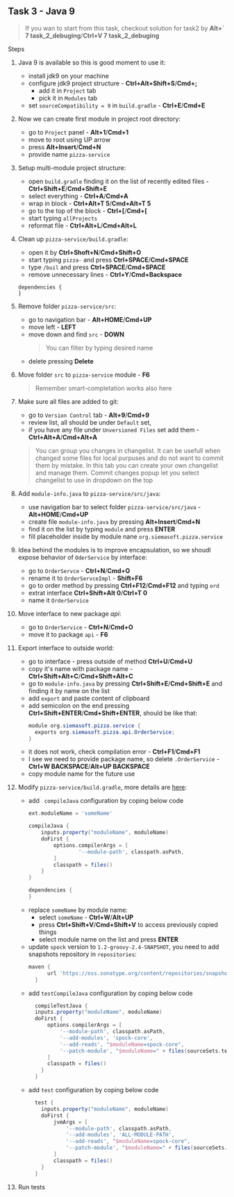 ## Task 3 - Java 9

> If you wan to start from this task, checkout solution for task2 by **Alt+` 7 task_2_debuging**/**Ctrl+V 7 task_2_debuging**

Steps
1. Java 9 is available so this is good moment to use it:
   * install jdk9 on your machine
   * configure jdk9 project structure - **Ctrl+Alt+Shift+S**/**Cmd+;**
     * add it in `Project` tab
     * pick it in `Modules` tab
   * set `sourceCompatibility = 9` in `build.gradle` - **Ctrl+E**/**Cmd+E**
1. Now we can create first module in project root directory:
    * go to `Project` panel - **Alt+1**/**Cmd+1**
    * move to root using UP arrow
    * press **Alt+Insert**/**Cmd+N**
    * provide name `pizza-service`
1. Setup multi-module project structure:
    * open `build.gradle` finding it on the list of recently edited files - **Ctrl+Shift+E**/**Cmd+Shift+E**
    * select everything - **Ctrl+A**/**Cmd+A**
    * wrap in block - **Ctrl+Alt+T 5**/**Cmd+Alt+T 5**
    * go to the top of the block - **Ctrl+\[**/**Cmd+\[**
    * start typing `allProjects`
    * reformat file - **Ctrl+Alt+L**/**Cmd+Alt+L**
1. Clean up `pizza-service/build.gradle`:
    * open it by **Ctrl+Shoft+N**/**Cmd+Shift+O**
    * start typing `pizza-` and press **Ctrl+SPACE**/**Cmd+SPACE**
    * type `/buil` and press **Ctrl+SPACE**/**Cmd+SPACE**
    * remove unnecessary lines - **Ctrl+Y**/**Cmd+Backspace**
    ```
    dependencies {
    }
    ```
1. Remove folder `pizza-service/src`:
    * go to navigation bar - **Alt+HOME**/**Cmd+UP**
    * move left - **LEFT**
    * move down and find `src` - **DOWN**
      > You can filter by typing desired name
    * delete pressing **Delete**
1. Move folder `src` to `pizza-service` module - **F6**
    > Remember smart-completation works also here
1. Make sure all files are added to git:
    * go to `Version Control` tab - **Alt+9**/**Cmd+9**
    * review list, all should be under `Default` set,
    * if you have any file under `Unversioned Files` set add them - **Ctrl+Alt+A**/**Cmd+Alt+A**
    
    > You can group you changes in changelist.
    It can be usefull when changed some files for local purpuses and do not want to commit them by mistake.
    In this tab you can create your own changelist and manage them.
    Commit changes popup let you select changelist to use in dropdown on the top
1. Add `module-info.java` to `pizza-service/src/java`:
    * use navigation bar to select folder `pizza-service/src/java` -  **Alt+HOME**/**Cmd+UP**
    * create file `module-info.java` by pressing **Alt+Insert**/**Cmd+N**
    * find it on the list by typing `module` and press **ENTER**
    * fill placeholder inside by module nane `org.siemasoft.pizza.service`
1. Idea behind the modules is to improve encapsulation, so we shoudl expose behavior of `OderService` by interface:
    * go to `OrderServce` - **Ctrl+N**/**Cmd+O**
    * rename it to `OrderServceImpl` - **Shift+F6**
    * go to order method by pressing **Ctrl+F12**/**Cmd+F12** and typing `ord`
    * extrat interface **Ctrl+Shift+Alt 0**/**Ctrl+T 0**
    * name it `OrderService`
1. Move interface to new package *api*:
    * go to `OrderService` - **Ctrl+N**/**Cmd+O**
    * move it to package `api` - **F6**
1. Export interface to outside world:
    * go to interface - press outside of method **Ctrl+U**/**Cmd+U** 
    * copy it's name with package name - **Ctrl+Shift+Alt+C**/**Cmd+Shift+Alt+C**
    * go to `module-info.java` by pressing **Ctrl+Shift+E**/**Cmd+Shift+E** and finding it by name on the list
    * add `export` and paste content of clipboard
    * add semicolon on the end pressing **Ctrl+Shift+ENTER**/**Cmd+Shift+ENTER**, should be like that:
      ```java
      module org.siemasoft.pizza.service {
        exports org.siemasoft.pizza.api.OrderService;
      }
      ```
    * it does not work, check compilation error - **Ctrl+F1**/**Cmd+F1**
    * I see we need to provide package name, so delete `.OrderService` - **Ctrl+W BACKSPACE**/**Alt+UP BACKSPACE**
    * copy module name for the future use
1. Modify `pizza-service/build.gradle`, more details are [here](https://guides.gradle.org/building-java-9-modules/#step_1_produce_a_java_9_module_for_a_single_subproject):
    * add ` compileJava` configuration by coping below code
      ```groovy
      ext.moduleName = 'someName'

      compileJava {
          inputs.property("moduleName", moduleName)
          doFirst {
              options.compilerArgs = [
                      '--module-path', classpath.asPath,
              ]
              classpath = files()
          }
      }

      dependencies {
      }
      ```
    * replace `someName` by module name:
      * select `someName` - **Ctrl+W**/**Alt+UP**
      * press **Ctrl+Shift+V**/**Cmd+Shift+V** to access previously copied things
      * select module name on the list and press **ENTER**
    * update `spock` version to `1.2-groovy-2.4-SNAPSHOT`, you need to add snapshots repository in `repositories`:
      ```groovy
      maven {
            url 'https://oss.sonatype.org/content/repositories/snapshots/'
        }
      ```  
    * add `testCompileJava` configuration by coping below code
      ```groovy
        compileTestJava {
        inputs.property("moduleName", moduleName)
        doFirst {
            options.compilerArgs = [
                '--module-path', classpath.asPath, 
                '--add-modules', 'spock-core',  
                '--add-reads', "$moduleName=spock-core", 
                '--patch-module', "$moduleName=" + files(sourceSets.test.java.srcDirs).asPath, 
            ]
            classpath = files()
          }
        }
      ```
    * add `test` configuration by coping below code
      ```groovy
        test {
          inputs.property("moduleName", moduleName)
          doFirst {
              jvmArgs = [
                  '--module-path', classpath.asPath, 
                  '--add-modules', 'ALL-MODULE-PATH', 
                  '--add-reads', "$moduleName=spock-core", 
                  '--patch-module', "$moduleName=" + files(sourceSets.test.java.outputDir).asPath, 
              ]
              classpath = files()
          }
        }
      ```
1. Run tests
